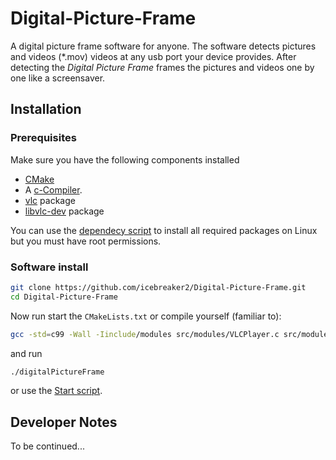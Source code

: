 # Digital-Picture-Frame
A digital picture frame software for anyone. The software detects pictures and videos (*.mov) videos at any usb port your device provides. After detecting the *Digital Picture Frame* frames the pictures and videos one by one like a screensaver.

## Installation

### Prerequisites
Make sure you have the following components installed

* [CMake](https://cmake.org/download/)
* A [c-Compiler](https://wiki.ubuntuusers.de/GCC/).
* [vlc](http://www.videolan.org/vlc/index.de.html) package
* [libvlc-dev](https://wiki.videolan.org/LibVLC_Tutorial/) package

You can use the [dependecy script](digitalPictureFramePackageDependencies.sh) to install all required packages on Linux but you must have root permissions.

### Software install
```bash
git clone https://github.com/icebreaker2/Digital-Picture-Frame.git
cd Digital-Picture-Frame
```

Now run start the `CMakeLists.txt` or compile yourself (familiar to):
```bash
gcc -std=c99 -Wall -Iinclude/modules src/modules/VLCPlayer.c src/modules/FileIterator.c src/main.c -o digitalPictureFrame -lvlc 
```
and run
```bash
./digitalPictureFrame
```
or use the [Start script](Digital_Picture_Frame.sh).

## Developer Notes
To be continued...